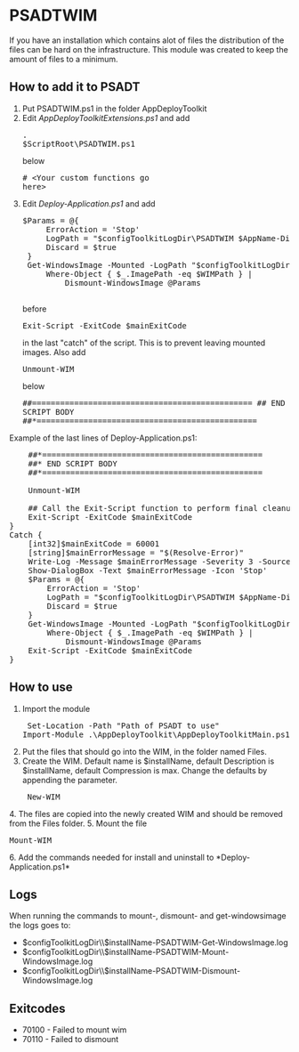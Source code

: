 # PSADTWIM

If you have an installation which contains alot of files the distribution of the files can be hard on the infrastructure. This module was created to keep the amount of files to a minimum.

## How to add it to PSADT
1. Put PSADTWIM.ps1 in the folder AppDeployToolkit
2. Edit *AppDeployToolkitExtensions.ps1* and add <pre>. $ScriptRoot\PSADTWIM.ps1</pre> below <pre># &lt;Your custom functions go here&gt;</pre>
3. Edit *Deploy-Application.ps1* and add 
    <pre>$Params = @{
		ErrorAction = 'Stop'
		LogPath = "$configToolkitLogDir\PSADTWIM $AppName-Dismount-WindowsImage.log"
		Discard = $true
	}
	Get-WindowsImage -Mounted -LogPath "$configToolkitLogDir\PSADTWIM $AppName-Get-WindowsImage.log" | 
		Where-Object { $_.ImagePath -eq $WIMPath } | 
			Dismount-WindowsImage @Params
    </pre>
    before <pre>Exit-Script -ExitCode $mainExitCode</pre> in the last "catch" of the script. This is to prevent leaving mounted images.
    Also add <pre>Unmount-WIM</pre> below <pre>##*===============================================
	##* END SCRIPT BODY
	##*===============================================</pre>

Example of the last lines of Deploy-Application.ps1:
<pre>
    ##*===============================================
	##* END SCRIPT BODY
	##*===============================================

    Unmount-WIM

	## Call the Exit-Script function to perform final cleanup operations
	Exit-Script -ExitCode $mainExitCode
}
Catch {
	[int32]$mainExitCode = 60001
	[string]$mainErrorMessage = "$(Resolve-Error)"
	Write-Log -Message $mainErrorMessage -Severity 3 -Source $deployAppScriptFriendlyName
	Show-DialogBox -Text $mainErrorMessage -Icon 'Stop'
	$Params = @{
		ErrorAction = 'Stop'
		LogPath = "$configToolkitLogDir\PSADTWIM $AppName-Dismount-WindowsImage.log"
		Discard = $true
	}
	Get-WindowsImage -Mounted -LogPath "$configToolkitLogDir\PSADTWIM $AppName-Get-WindowsImage.log" | 
		Where-Object { $_.ImagePath -eq $WIMPath } | 
			Dismount-WindowsImage @Params
	Exit-Script -ExitCode $mainExitCode
}
</pre>

## How to use
1. Import the module <pre>
Set-Location -Path "Path of PSADT to use"
Import-Module .\AppDeployToolkit\AppDeployToolkitMain.ps1</pre>
2. Put the files that should go into the WIM, in the folder named Files.
3. Create the WIM. Default name is $installName, default Description is $installName, default Compression is max. Change the defaults by appending the parameter.<pre>
New-WIM
</pre>
4. The files are copied into the newly created WIM and should be removed from the Files folder.
5. Mount the file<pre>
Mount-WIM
</pre>
6. Add the commands needed for install and uninstall to *Deploy-Application.ps1*

## Logs
When running the commands to mount-, dismount- and get-windowsimage the logs goes to:
* $configToolkitLogDir\\$installName-PSADTWIM-Get-WindowsImage.log
* $configToolkitLogDir\\$installName-PSADTWIM-Mount-WindowsImage.log
* $configToolkitLogDir\\$installName-PSADTWIM-Dismount-WindowsImage.log

## Exitcodes
* 70100 - Failed to mount wim
* 70110 - Failed to dismount